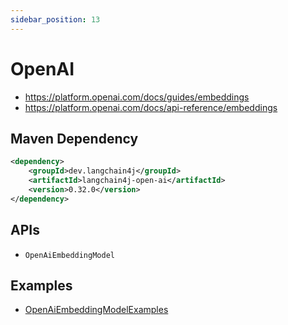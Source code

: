```yaml
---
sidebar_position: 13
---
```


# OpenAI

- https://platform.openai.com/docs/guides/embeddings
- https://platform.openai.com/docs/api-reference/embeddings


## Maven Dependency

```xml
<dependency>
    <groupId>dev.langchain4j</groupId>
    <artifactId>langchain4j-open-ai</artifactId>
    <version>0.32.0</version>
</dependency>
```

## APIs

- `OpenAiEmbeddingModel`


## Examples

- [OpenAiEmbeddingModelExamples](https://github.com/langchain4j/langchain4j-examples/blob/main/open-ai-examples/src/main/java/OpenAiEmbeddingModelExamples.java)
